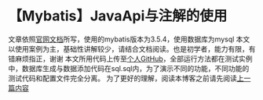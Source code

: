 # 【Mybatis】JavaApi与注解的使用
文章依照[官网文档](https://mybatis.org/mybatis-3/java-api.html)所写，使用的mybatis版本为3.5.4，使用数据库为mysql
本文以使用案例为主，基础性讲解较少，请结合文档阅读。也是初学者，能力有限，有错麻烦指正，谢谢
本文所用代码上传至[个人GitHub](https://github.com/dominic-z/how2mybatis_java_api)，全部运行方法都在测试实例中，数据库生成与数据添加代码在sql.sql内，为了演示不同的功能，不同功能的测试代码和配置文件完全分离。
为了更好的理解，阅读本博客之前请先阅读[上一篇内容](https://blog.csdn.net/dominic_z/article/details/105333785)